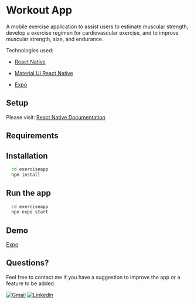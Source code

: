 
# Workout App

A mobile exercise application to assist users to estimate muscular strength, develop a exercise regimen for cardiovascular exercise, and to improve muscular strength, size, and endurance. 

Technologies used: 
- [React Native](https://reactnative.dev/docs/getting-started)

- [Material UI React Native](https://www.react-native-material.com/docs/getting-started)

- [Expo](https://docs.expo.dev/)


## Setup
Please visit: [React Native Documentation](https://reactnative.dev/docs/environment-setup)

## Requirements

## Installation
```bash
  cd exerciseapp
  npm install
```

## Run the app
```bash
  cd exerciseapp
  npx expo start
```

## Demo
[Expo](https://expo.dev/)

## Questions?
Feel free to contact me if you have a suggestion to improve the app or a feature to be added. 


[![Gmail](https://img.shields.io/badge/Gmail-D14836?style=for-the-badge&logo=gmail&logoColor=white)](daniel.ek.park@gmail.com)
[![Linkedin](https://img.shields.io/badge/Linkedin-Linkedin%20-blue)](https://www.linkedin.com/in/daniel-park-70878119a/)
